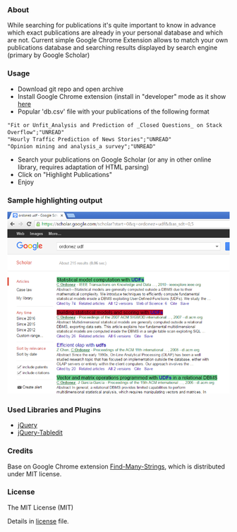 ### About

While searching for publications it's quite important to know in advance which exact publications are already in your personal database and which are not. Current simple Google Chrome Extension allows to match your own publications database and searching results displayed by search engine (primary by Google Scholar)

### Usage

* Download git repo and open archive
* Install Google Chrome extension (install in "developer" mode as it show [here](http://lifehacker.com/install-chrome-extensions-from-outside-the-store-with-d-1596918011)
* Popular 'db.csv' file with your publications of the following format
```csv
"Fit or Unfit_Analysis and Prediction of _Closed Questions_ on Stack Overflow";"UNREAD"
"Hourly Traffic Prediction of News Stories";"UNREAD"
"Opinion mining and analysis_a survey";"UNREAD"
```
* Search your publications on Google Scholar (or any in other online library, requires adaptation of HTML parsing)
* Click on "Highlight Publications"
* Enjoy

### Sample highlighting output

![](./examples/google-scholar-ordonez.png)

### Used Libraries and Plugins

* [jQuery](https://jquery.com/)
* [jQuery-Tabledit](https://github.com/markcell/jquery-tabledit)

### Credits

Base on Google Chrome extension [Find-Many-Strings](https://github.com/psankar/Find-Many-Strings), which is distributed under MIT license.

###  License

The MIT License (MIT)

Details in [license](LICENSE) file.
